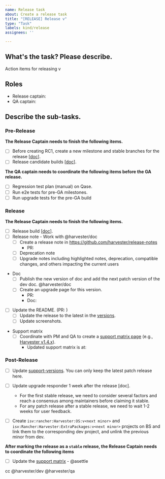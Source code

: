 ```yaml
---
name: Release task
about: Create a release task
title: "[RELEASE] Release v"
type: "Task"
labels: kind/release
assignees: ''

---
```


## What's the task? Please describe.
Action items for releasing v

## Roles
- Release captain:  <!--responsible for RD efforts of release development and coordinating with QA captain-->
- QA captain:  <!--responsible for coordinating QA efforts of release testing tasks-->

## Describe the sub-tasks.

### Pre-Release

**The Release Captain needs to finish the following items.**

- [ ] Before creating RC1, create a new milestone and stable branches for the release [[doc](https://github.com/harvester/harvester/wiki/Creating-a-new-milestone)].
- [ ] Release candidate builds [[doc](https://github.com/harvester/harvester/wiki/Create-a-Harvester-release)].

**The QA captain needs to coordinate the following items before the GA release.**

- [ ] Regression test plan (manual) on Qase.
- [ ] Run e2e tests for pre-GA milestones.
- [ ] Run upgrade tests for the pre-GA build
 
<!--
- [ ] Run security testing of container images for pre-GA milestones
- [ ] Create security issues at upstream for unresolved CVEs in CSI sidecar images 
-->

### Release

**The Release Captain needs to finish the following items.**

- [ ] Release build [[doc](https://github.com/harvester/harvester/wiki/Create-a-Harvester-release)].
- [ ] Release note - Work with @harvester/doc
  - [ ] Create a release note in https://github.com/harvester/release-notes
    - PR: 
  - [ ] Deprecation note
  - [ ] Upgrade notes including highlighted notes, deprecation, compatible changes, and others impacting the current users
- Doc
    - [ ] Publish the new version of doc and add the next patch version of the dev doc. @harvester/doc 
    - [ ] Create an upgrade page for this version.
      - PR:
      - Doc:
- [ ] Update the README. (PR: )
  - [ ] Update the release to the latest in the [versions](https://github.com/harvester/harvester?tab=readme-ov-file#releases).
  - [ ] Update screenshots.
- Support matrix
  - [ ] Coordinate with PM and QA to create a [support matrix page](https://www.suse.com/suse-harvester/support-matrix) (e.g., [Harvester v1.4.x](https://www.suse.com/suse-harvester/support-matrix/all-supported-versions/harvester-v1-4-x/)).
    - Updated support matrix is at: 


### Post-Release

- [ ] Update [support-versions](https://github.com/harvester/harvester/blob/master/misc/support-versions.txt). You can only keep the latest patch release here.
- [ ] Update upgrade responder 1 week after the release [doc].
  - For the first stable release, we need to consider several factors and reach a consensus among maintainers before claiming it stable. 
  - For any patch release after a stable release, we need to wait 1-2 weeks for user feedback.
- [ ] Create `isv:rancher:Harvester:OS:v<next minor>` and `isv:Rancher:Harvester:ExtraPackages:v<next minor>` projects on BS and link them to the corresponding dev project, and unlink the previous minor from dev.


**After marking the release as a `stable` release, the Release Captain needs to coordinate the following items**

- [ ] Update the [support matrix](https://www.suse.com/suse-harvester/support-matrix) - @asettle

cc @harvester/dev @harvester/qa
